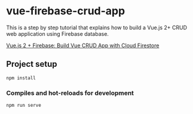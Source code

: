 # vue-firebase-crud-app
This is a step by step tutorial that explains how to build a Vue.js 2+ CRUD web application using Firebase database.

[Vue.js 2 + Firebase: Build Vue CRUD App with Cloud Firestore](https://www.positronx.io/vue-js-firebase-build-vue-crud-app-with-cloud-firestore/)

## Project setup
```
npm install
```

### Compiles and hot-reloads for development
```
npm run serve
```